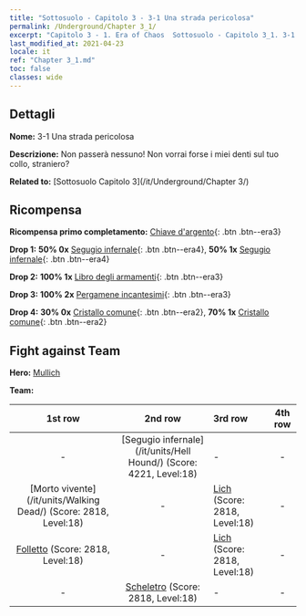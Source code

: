 ```yaml
---
title: "Sottosuolo - Capitolo 3 - 3-1 Una strada pericolosa"
permalink: /Underground/Chapter 3_1/
excerpt: "Capitolo 3 - 1. Era of Chaos  Sottosuolo - Capitolo 3_1. 3-1 Una strada pericolosa"
last_modified_at: 2021-04-23
locale: it
ref: "Chapter 3_1.md"
toc: false
classes: wide
---
```


## Dettagli

 **Nome:** 3-1 Una strada pericolosa

 **Descrizione:** Non passerà nessuno! Non vorrai forse i miei denti sul tuo collo, straniero?

 **Related to:** [Sottosuolo Capitolo 3](/it/Underground/Chapter 3/)

## Ricompensa

 **Ricompensa primo completamento:** [Chiave d'argento](/ItemsIT/con_693/){: .btn .btn--era3}

 **Drop 1:** **50% 0x** [Segugio infernale](/ItemsIT/unt_228/){: .btn .btn--era4}, **50% 1x** [Segugio infernale](/ItemsIT/unt_228/){: .btn .btn--era4}

 **Drop 2:** **100% 1x** [Libro degli armamenti](/ItemsIT/mat_18/){: .btn .btn--era3}

 **Drop 3:** **100% 2x** [Pergamene incantesimi](/ItemsIT/con_694/){: .btn .btn--era3}

 **Drop 4:** **30% 0x** [Cristallo comune](/ItemsIT/mat_11/){: .btn .btn--era2}, **70% 1x** [Cristallo comune](/ItemsIT/mat_11/){: .btn .btn--era2}


## Fight against Team
 **Hero:** [Mullich](/it/heroes/Mullich/)

 **Team:**


  | 1st row | 2nd row | 3rd row | 4th row |
  |:----:|:----:|:----|:----:|
  | - | [Segugio infernale](/it/units/Hell Hound/) (Score: 4221, Level:18)  | - | - |
  | [Morto vivente](/it/units/Walking Dead/) (Score: 2818, Level:18)  | - | [Lich](/it/units/Lich/) (Score: 2818, Level:18)  | - |
  | [Folletto](/it/units/Imp/) (Score: 2818, Level:18)  | - | [Lich](/it/units/Lich/) (Score: 2818, Level:18)  | - |
  | - | [Scheletro](/it/units/Skeleton/) (Score: 2818, Level:18)  | - | - |


